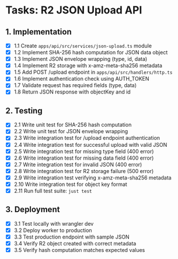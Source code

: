 # Tasks: R2 JSON Upload API

## 1. Implementation

- [X] 1.1 Create `apps/api/src/services/json-upload.ts` module
- [X] 1.2 Implement SHA-256 hash computation for JSON data object
- [X] 1.3 Implement JSON envelope wrapping (type, id, data)
- [X] 1.4 Implement R2 storage with x-amz-meta-sha256 metadata
- [X] 1.5 Add POST /upload endpoint in `apps/api/src/handlers/http.ts`
- [X] 1.6 Implement authentication check using AUTH_TOKEN
- [X] 1.7 Validate request has required fields (type, data)
- [X] 1.8 Return JSON response with objectKey and id

## 2. Testing

- [X] 2.1 Write unit test for SHA-256 hash computation
- [X] 2.2 Write unit test for JSON envelope wrapping
- [X] 2.3 Write integration test for /upload endpoint authentication
- [X] 2.4 Write integration test for successful upload with valid JSON
- [X] 2.5 Write integration test for missing type field (400 error)
- [X] 2.6 Write integration test for missing data field (400 error)
- [X] 2.7 Write integration test for invalid JSON (400 error)
- [X] 2.8 Write integration test for R2 storage failure (500 error)
- [X] 2.9 Write integration test verifying x-amz-meta-sha256 metadata
- [X] 2.10 Write integration test for object key format
- [X] 2.11 Run full test suite: `just test`

## 3. Deployment

- [X] 3.1 Test locally with wrangler dev
- [X] 3.2 Deploy worker to production
- [X] 3.3 Test production endpoint with sample JSON
- [X] 3.4 Verify R2 object created with correct metadata
- [X] 3.5 Verify hash computation matches expected values
